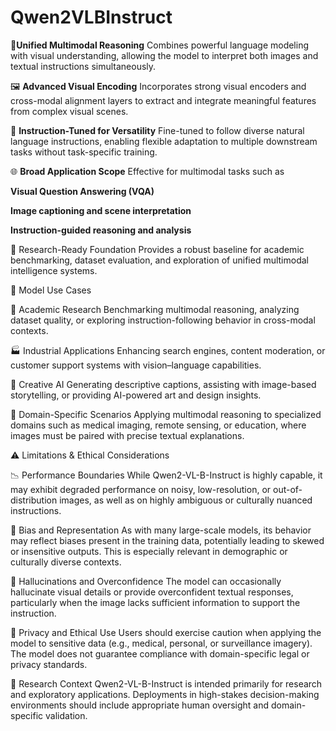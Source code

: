 # Qwen2VLBInstruct

🧠**Unified Multimodal Reasoning**
Combines powerful language modeling with visual understanding, allowing the model to interpret both images and textual instructions simultaneously.

🖼 **Advanced Visual Encoding**
Incorporates strong visual encoders and cross-modal alignment layers to extract and integrate meaningful features from complex visual scenes.

📝 **Instruction-Tuned for Versatility**
Fine-tuned to follow diverse natural language instructions, enabling flexible adaptation to multiple downstream tasks without task-specific training.

🌐 **Broad Application Scope**
Effective for multimodal tasks such as

**Visual Question Answering (VQA)**

**Image captioning and scene interpretation**

**Instruction-guided reasoning and analysis**

🧪 Research-Ready Foundation
Provides a robust baseline for academic benchmarking, dataset evaluation, and exploration of unified multimodal intelligence systems.

🎯 Model Use Cases

📖 Academic Research
Benchmarking multimodal reasoning, analyzing dataset quality, or exploring instruction-following behavior in cross-modal contexts.

🏭 Industrial Applications
Enhancing search engines, content moderation, or customer support systems with vision–language capabilities.

🎨 Creative AI
Generating descriptive captions, assisting with image-based storytelling, or providing AI-powered art and design insights.

🏥 Domain-Specific Scenarios
Applying multimodal reasoning to specialized domains such as medical imaging, remote sensing, or education, where images must be paired with precise textual explanations.

⚠️ Limitations & Ethical Considerations

📉 Performance Boundaries
While Qwen2-VL-B-Instruct is highly capable, it may exhibit degraded performance on noisy, low-resolution, or out-of-distribution images, as well as on highly ambiguous or culturally nuanced instructions.

🧠 Bias and Representation
As with many large-scale models, its behavior may reflect biases present in the training data, potentially leading to skewed or insensitive outputs. This is especially relevant in demographic or culturally diverse contexts.

🛑 Hallucinations and Overconfidence
The model can occasionally hallucinate visual details or provide overconfident textual responses, particularly when the image lacks sufficient information to support the instruction.

🔐 Privacy and Ethical Use
Users should exercise caution when applying the model to sensitive data (e.g., medical, personal, or surveillance imagery). The model does not guarantee compliance with domain-specific legal or privacy standards.

🧪 Research Context
Qwen2-VL-B-Instruct is intended primarily for research and exploratory applications. Deployments in high-stakes decision-making environments should include appropriate human oversight and domain-specific validation.

